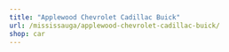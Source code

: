 ```yaml
---
title: "Applewood Chevrolet Cadillac Buick"
url: /mississauga/applewood-chevrolet-cadillac-buick/
shop: car
---
```

